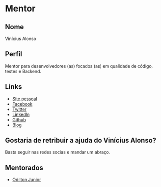 # Mentor

## Nome

Vinícius Alonso

## Perfil

Mentor para desenvolvedores (as) focados (as) em qualidade de código, testes e Backend.

## Links

* [Site pessoal](http://viniciusalonso.github.io/)
* [Facebook](https://www.facebook.com/vinicius.alonso.58)
* [Twitter](https://twitter.com/alonsoemacao)
* [LinkedIn](https://www.linkedin.com/in/viniciusbalonso/)
* [Github](https://github.com/viniciusalonso)
* [Blog](https://medium.com/@vinciusalonso)

## Gostaria de retribuir a ajuda do Vinícius Alonso?

Basta seguir nas redes socias e mandar um abraço.

## Mentorados
- [Odilton Junior](/profiles/pupils/profiles/odilton_junior.md)
